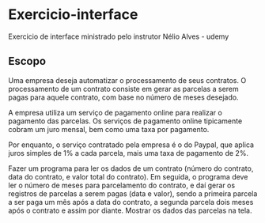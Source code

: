 # Exercicio-interface
Exercicio de interface ministrado pelo instrutor Nélio Alves - udemy
## Escopo
Uma empresa deseja automatizar o processamento de seus contratos. O processamento de
um contrato consiste em gerar as parcelas a serem pagas para aquele contrato, com base no
número de meses desejado.

A empresa utiliza um serviço de pagamento online para realizar o pagamento das parcelas.
Os serviços de pagamento online tipicamente cobram um juro mensal, bem como uma taxa
por pagamento.

Por enquanto, o serviço contratado pela empresa é o do Paypal, que aplica
juros simples de 1% a cada parcela, mais uma taxa de pagamento de 2%.

Fazer um programa para ler os dados de um contrato (número do contrato, data do contrato,
e valor total do contrato). Em seguida, o programa deve ler o número de meses para
parcelamento do contrato, e daí gerar os registros de parcelas a serem pagas (data e valor),
sendo a primeira parcela a ser paga um mês após a data do contrato, a segunda parcela dois
meses após o contrato e assim por diante. Mostrar os dados das parcelas na tela.
